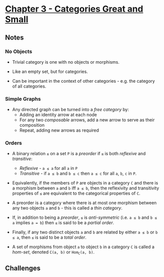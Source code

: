 # [Chapter 3 - Categories Great and Small](https://bartoszmilewski.com/2014/12/05/categories-great-and-small/)

## Notes

### No Objects

- Trivial category is one with no objects or morphisms.

- Like an empty set, but for categories.

- Can be important in the context of other categories - e.g. the category of all
  categories.


### Simple Graphs

- Any directed graph can be turned into a _free category_ by:
    - Adding an identity arrow at each node
    - For any two _composable_ arrows, add a new arrow to serve as their
      composition
    - Repeat, adding new arrows as required


### Orders

- A binary relation `≤` on a set `P` is a _preorder_ if `≤` is both _reflexive_
  and _transitive_:
    - _Reflexive_ - `a ≤ a` for all `a` in `P`
    - _Transitive_ - if `a ≤ b` and `b ≤ c` then `a ≤ c` for all `a`, `b`, `c`
      in `P`.

- Equivalently, if the members of `P` are objects in a category `C` and there is a
  morphism between `a` and `b` iff `a ≤ b`, then the reflexivity and
  transitivity properties of `≤` are equivalent to the categorical properties of
  `C`.

- A preorder is a category where there is at most one morphism between any two
  objects `a` and `b` - this is called a _thin category_.

- If, in addition to being a _preorder_, `≤` is _anti-symmetric_ (i.e. `a ≤ b`
  and `b ≤ a` implies `a = b`) then `≤` is said to be a _partial order_.

- Finally, if any two distinct objects `a` and `b` are related by either `a ≤ b`
  or `b ≤ a`, then `≤` is said to be a _total order_.

- A set of morphisms from object `a` to object `b` in a category `C` is called a
  _hom-set_, denoted `C(a, b)` or <code>Hom<sub>C</sub>(a, b)</code>.


## Challenges

